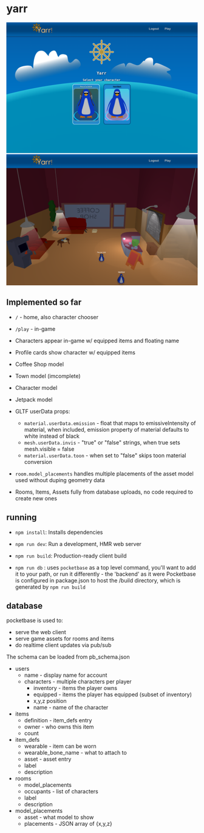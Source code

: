 # yarr

![img](./example.png)
![img](./example1.png)

## Implemented so far
- `/` - home, also character chooser
- `/play` - in-game
- Characters appear in-game w/ equipped items and floating name
- Profile cards show character w/ equipped items

- Coffee Shop model
- Town model (imcomplete)
- Character model
- Jetpack model

- GLTF userData props:
  - `material.userData.emission` - float that maps to emissiveIntensity of material, when included, emission property of material defaults to white instead of black
  - `mesh.userData.invis` - "true" or "false" strings, when true sets mesh.visible = false
  - `material.userData.toon` - when set to "false" skips toon material conversion
- `room.model_placements` handles multiple placements of the asset model used without duping geometry data

- Rooms, Items, Assets fully from database uploads, no code required to create new ones

## running
- `npm install`: Installs dependencies

- `npm run dev`: Run a development, HMR web server

- `npm run build`: Production-ready client build

- `npm run db` : uses `pocketbase` as a top level command, you'll want to add it to your path, or run it differently - the 'backend' as it were
Pocketbase is configured in package.json to host the /build directory, which is generated by `npm run build`

## database
pocketbase is used to:
- serve the web client
- serve game assets for rooms and items
- do realtime client updates via pub/sub

The schema can be loaded from pb_schema.json

- users
  - name - display name for account
  - characters - multiple characters per player
    - inventory - items the player owns
    - equipped - items the player has equipped (subset of inventory)
    - x,y,z position
    - name - name of the character
- items
  - definition - item_defs entry
  - owner - who owns this item
  - count
- item_defs
  - wearable - item can be worn
  - wearable_bone_name - what to attach to
  - asset - asset entry
  - label
  - description
- rooms
  - model_placements
  - occupants - list of characters
  - label
  - description
- model_placements
  - asset - what model to show
  - placements - JSON array of {x,y,z}
  
